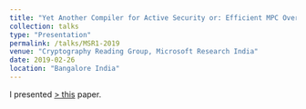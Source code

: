 ```yaml
---
title: "Yet Another Compiler for Active Security or: Efficient MPC Over Arbitrary Rings by Damgård et al."
collection: talks
type: "Presentation"
permalink: /talks/MSR1-2019
venue: "Cryptography Reading Group, Microsoft Research India"
date: 2019-02-26
location: "Bangalore India"
---
```

I presented [> this](https://github.com/mayank0403/mayank0403.github.io/files/MSR1.pdf) paper.
